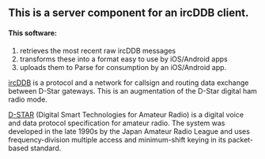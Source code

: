 ## This is a server component for an ircDDB client.

#### This software:
1. retrieves the most recent raw ircDDB messages
2. transforms these into a format easy to use by iOS/Android apps
3. uploads them to Parse for consumption by an iOS/Android app.

[ircDDB](http://db0fhn.efi.fh-nuernberg.de/doku.php?id=projects:dstar:ircddb) is a protocol and a network for callsign and routing data exchange between D-Star gateways. This is an augmentation of the D-Star digital ham radio mode.

[D-STAR](https://en.wikipedia.org/wiki/D-STAR) (Digital Smart Technologies for Amateur Radio) is a digital voice and data protocol specification for amateur radio. The system was developed in the late 1990s by the Japan Amateur Radio League and uses frequency-division multiple access and minimum-shift keying in its packet-based standard.
